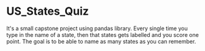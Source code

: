 # US_States_Quiz
It's a small capstone project using pandas library.
Every single time you type in the name of a state, then that states gets labelled and you score one point.
The goal is to be able to name as many states as you can remember. 

